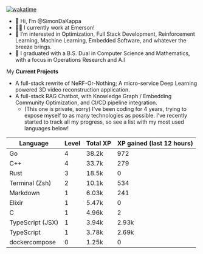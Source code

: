 
[![wakatime](https://wakatime.com/badge/user/50e6c678-94a9-4739-af51-360aeb113c51.svg)](https://wakatime.com/@50e6c678-94a9-4739-af51-360aeb113c51)

- 👋 Hi, I’m @SimonDaKappa
- 🧑‍💼 I currently work at Emerson!
- 👀 I’m interested in Optimization, Full Stack Development, Reinforcement Learning, Machine Learning, Embedded Software, and whatever the breeze brings.
- 🌱 I graduated with a B.S. Dual in Computer Science and Mathematics, with a focus in Operations Research and A.I

My **Current Projects** 
- A full-stack rewrite of NeRF-Or-Nothing; A micro-service Deep Learning powered 3D video reconstruction application.
- A full-stack RAG Chatbot, with Knowledge Graph / Embedding Community Optimization, and CI/CD pipeline integration.
  - (This one is private, sorry)
I've been coding for 4 years, trying to expose myself to as many technologies as possible. I've recently started to track all my progress, so see
a list with my most used languages below!

| Language | Level | Total XP | XP gained (last 12 hours) |
| --- | --- | --- | --- |
| Go | 4 | 38.2k | 972 |
| C++ | 4 | 33.7k | 279 |
| Rust | 3 | 18.5k | 0 |
| Terminal (Zsh) | 2 | 10.1k | 534 |
| Markdown | 1 | 6.03k | 241 |
| Elixir | 1 | 5.47k | 0 |
| C | 1 | 4.96k | 2 |
| TypeScript (JSX) | 1 | 3.94k | 2.93k |
| TypeScript | 1 | 3.78k | 2.69k |
| dockercompose | 0 | 1.25k | 0 |